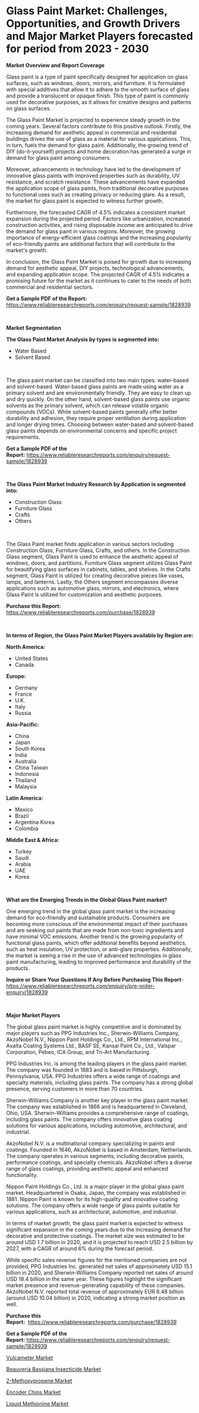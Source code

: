 <p><h1>Glass Paint Market: Challenges, Opportunities, and Growth Drivers and Major Market Players forecasted for period from 2023 - 2030</h1></p><p><strong>Market Overview and Report Coverage</strong></p>
<p><p>Glass paint is a type of paint specifically designed for application on glass surfaces, such as windows, doors, mirrors, and furniture. It is formulated with special additives that allow it to adhere to the smooth surface of glass and provide a translucent or opaque finish. This type of paint is commonly used for decorative purposes, as it allows for creative designs and patterns on glass surfaces.</p><p>The Glass Paint Market is projected to experience steady growth in the coming years. Several factors contribute to this positive outlook. Firstly, the increasing demand for aesthetic appeal in commercial and residential buildings drives the use of glass as a material for various applications. This, in turn, fuels the demand for glass paint. Additionally, the growing trend of DIY (do-it-yourself) projects and home decoration has generated a surge in demand for glass paint among consumers.</p><p>Moreover, advancements in technology have led to the development of innovative glass paints with improved properties such as durability, UV resistance, and scratch resistance. These advancements have expanded the application scope of glass paints, from traditional decorative purposes to functional uses such as creating privacy or reducing glare. As a result, the market for glass paint is expected to witness further growth.</p><p>Furthermore, the forecasted CAGR of 4.5% indicates a consistent market expansion during the projected period. Factors like urbanization, increased construction activities, and rising disposable income are anticipated to drive the demand for glass paint in various regions. Moreover, the growing importance of energy-efficient glass coatings and the increasing popularity of eco-friendly paints are additional factors that will contribute to the market's growth.</p><p>In conclusion, the Glass Paint Market is poised for growth due to increasing demand for aesthetic appeal, DIY projects, technological advancements, and expanding application scope. The projected CAGR of 4.5% indicates a promising future for the market as it continues to cater to the needs of both commercial and residential sectors.</p></p>
<p><strong>Get a Sample PDF of the Report:</strong> <a href="https://www.reliableresearchreports.com/enquiry/request-sample/1828939">https://www.reliableresearchreports.com/enquiry/request-sample/1828939</a></p>
<p>&nbsp;</p>
<p><strong>Market Segmentation</strong></p>
<p><strong>The Glass Paint Market Analysis by types is segmented into:</strong></p>
<p><ul><li>Water Based</li><li>Solvent Based</li></ul></p>
<p>&nbsp;</p>
<p><p>The glass paint market can be classified into two main types: water-based and solvent-based. Water-based glass paints are made using water as a primary solvent and are environmentally friendly. They are easy to clean up and dry quickly. On the other hand, solvent-based glass paints use organic solvents as the primary solvent, which can release volatile organic compounds (VOCs). While solvent-based paints generally offer better durability and adhesion, they require proper ventilation during application and longer drying times. Choosing between water-based and solvent-based glass paints depends on environmental concerns and specific project requirements.</p></p>
<p><strong>Get a Sample PDF of the Report:</strong>&nbsp;<a href="https://www.reliableresearchreports.com/enquiry/request-sample/1828939">https://www.reliableresearchreports.com/enquiry/request-sample/1828939</a></p>
<p>&nbsp;</p>
<p><strong>The Glass Paint Market Industry Research by Application is segmented into:</strong></p>
<p><ul><li>Construction Glass</li><li>Furniture Glass</li><li>Crafts</li><li>Others</li></ul></p>
<p>&nbsp;</p>
<p><p>The Glass Paint market finds application in various sectors including Construction Glass, Furniture Glass, Crafts, and others. In the Construction Glass segment, Glass Paint is used to enhance the aesthetic appeal of windows, doors, and partitions. Furniture Glass segment utilizes Glass Paint for beautifying glass surfaces in cabinets, tables, and shelves. In the Crafts segment, Glass Paint is utilized for creating decorative pieces like vases, lamps, and lanterns. Lastly, the Others segment encompasses diverse applications such as automotive glass, mirrors, and electronics, where Glass Paint is utilized for customization and aesthetic purposes.</p></p>
<p><strong>Purchase this Report:</strong>&nbsp; <a href="https://www.reliableresearchreports.com/purchase/1828939">https://www.reliableresearchreports.com/purchase/1828939</a></p>
<p>&nbsp;</p>
<p><strong>In terms of Region, the Glass Paint Market Players available by Region are:</strong></p>
<p>
    <p> <strong> North America: </strong>
        <ul>
            <li>United States</li>
            <li>Canada</li>
        </ul>
        </p> 
    <p> <strong> Europe: </strong>
        <ul>
            <li>Germany</li>
            <li>France</li>
            <li>U.K.</li>
            <li>Italy</li>
            <li>Russia</li>
        </ul>
        </p> 
    <p> <strong> Asia-Pacific: </strong>
        <ul>
            <li>China</li>
            <li>Japan</li>
            <li>South Korea</li>
            <li>India</li>
            <li>Australia</li>
            <li>China Taiwan</li>
            <li>Indonesia</li>
            <li>Thailand</li>
            <li>Malaysia</li>
        </ul>
        </p> 
    <p> <strong> Latin America: </strong>
        <ul>
            <li>Mexico</li>
            <li>Brazil</li>
            <li>Argentina Korea</li>
            <li>Colombia</li>
        </ul>
        </p> 
    <p> <strong> Middle East & Africa: </strong>
        <ul>
            <li>Turkey</li>
            <li>Saudi</li>
            <li>Arabia</li>
            <li>UAE</li>
            <li>Korea</li>
        </ul>
    </p>
    </p>
<p>&nbsp;</p>
<p><strong>What are the Emerging Trends in the Global Glass Paint market?</strong></p>
<p><p>One emerging trend in the global glass paint market is the increasing demand for eco-friendly and sustainable products. Consumers are becoming more conscious of the environmental impact of their purchases and are seeking out paints that are made from non-toxic ingredients and have minimal VOC emissions. Another trend is the growing popularity of functional glass paints, which offer additional benefits beyond aesthetics, such as heat insulation, UV protection, or anti-glare properties. Additionally, the market is seeing a rise in the use of advanced technologies in glass paint manufacturing, leading to improved performance and durability of the products.</p></p>
<p><strong>Inquire or Share Your Questions If Any Before Purchasing This Report</strong>- <a href="https://www.reliableresearchreports.com/enquiry/pre-order-enquiry/1828939">https://www.reliableresearchreports.com/enquiry/pre-order-enquiry/1828939</a></p>
<p>&nbsp;</p>
<p><strong>Major Market Players</strong></p>
<p><p>The global glass paint market is highly competitive and is dominated by major players such as PPG Industries Inc., Sherwin-Williams Company, AkzoNobel N.V., Nippon Paint Holdings Co., Ltd., RPM International Inc., Axalta Coating Systems Ltd., BASF SE, Kansai Paint Co., Ltd., Valspar Corporation, Pebeo, ICA Group, and Tri-Art Manufacturing.</p><p>PPG Industries Inc. is among the leading players in the glass paint market. The company was founded in 1883 and is based in Pittsburgh, Pennsylvania, USA. PPG Industries offers a wide range of coatings and specialty materials, including glass paints. The company has a strong global presence, serving customers in more than 70 countries.</p><p>Sherwin-Williams Company is another key player in the glass paint market. The company was established in 1866 and is headquartered in Cleveland, Ohio, USA. Sherwin-Williams provides a comprehensive range of coatings, including glass paints. The company offers innovative glass coating solutions for various applications, including automotive, architectural, and industrial.</p><p>AkzoNobel N.V. is a multinational company specializing in paints and coatings. Founded in 1646, AkzoNobel is based in Amsterdam, Netherlands. The company operates in various segments, including decorative paints, performance coatings, and specialty chemicals. AkzoNobel offers a diverse range of glass coatings, providing aesthetic appeal and enhanced functionality.</p><p>Nippon Paint Holdings Co., Ltd. is a major player in the global glass paint market. Headquartered in Osaka, Japan, the company was established in 1881. Nippon Paint is known for its high-quality and innovative coating solutions. The company offers a wide range of glass paints suitable for various applications, such as architectural, automotive, and industrial.</p><p>In terms of market growth, the glass paint market is expected to witness significant expansion in the coming years due to the increasing demand for decorative and protective coatings. The market size was estimated to be around USD 1.7 billion in 2020, and it is projected to reach USD 2.5 billion by 2027, with a CAGR of around 6% during the forecast period.</p><p>While specific sales revenue figures for the mentioned companies are not provided, PPG Industries Inc. generated net sales of approximately USD 15.1 billion in 2020, and Sherwin-Williams Company reported net sales of around USD 18.4 billion in the same year. These figures highlight the significant market presence and revenue-generating capability of these companies. AkzoNobel N.V. reported total revenue of approximately EUR 8.48 billion (around USD 10.04 billion) in 2020, indicating a strong market position as well.</p></p>
<p><strong>Purchase this Report:</strong>&nbsp;&nbsp;<a href="https://www.reliableresearchreports.com/purchase/1828939">https://www.reliableresearchreports.com/purchase/1828939</a></p>
<p></p>
<p><strong>Get a Sample PDF of the Report:</strong>&nbsp;<a href="https://www.reliableresearchreports.com/enquiry/request-sample/1828939">https://www.reliableresearchreports.com/enquiry/request-sample/1828939</a></p>
<p><p><a href="https://medium.com/@dannyharber1978/vulcameter-market-insights-into-market-cagr-market-trends-and-growth-strategies-083c56da3d69">Vulcameter Market</a></p><p><a href="https://github.com/castoriffic/Market-Research-Report-List-1/blob/main/beauveria-bassiana-insecticide-market.md">Beauveria Bassiana Insecticide Market</a></p><p><a href="https://www.linkedin.com/pulse/decoding-2-methoxypropene-market-deep-dive-latest-trends-uqxlc/">2-Methoxypropene Market</a></p><p><a href="https://medium.com/@ssantosh15121999/decoding-encoder-chips-market-metrics-market-share-trends-and-growth-patterns-8651b928e6b6">Encoder Chips Market</a></p><p><a href="https://github.com/ashepherd82/Market-Research-Report-List-1/blob/main/liquid-methionine-market.md">Liquid Methionine Market</a></p></p>